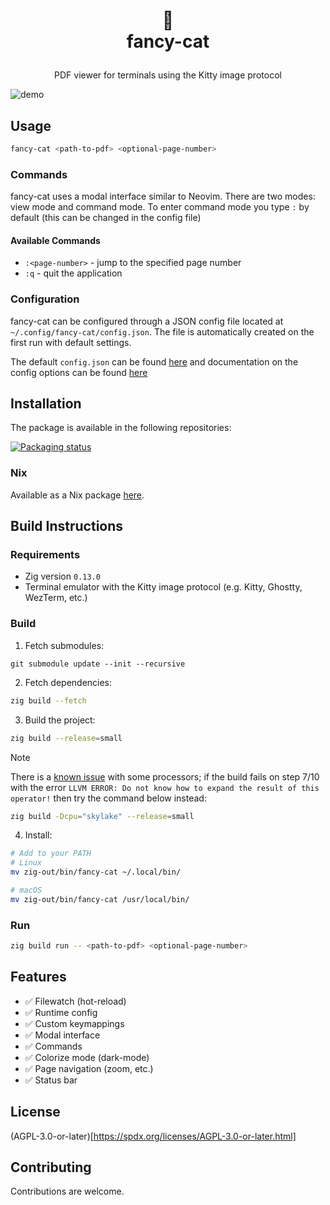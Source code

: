 <h1>
<p align="center">
  📑
  <br>fancy-cat
</h1>
  <p align="center">
    PDF viewer for terminals using the Kitty image protocol
    <br />
  </p>
</p>

![demo](https://github.com/user-attachments/assets/b1edc9d2-3b1f-437d-9b48-c196d22fcbbd)

## Usage

```sh
fancy-cat <path-to-pdf> <optional-page-number>
```

### Commands

fancy-cat uses a modal interface similar to Neovim. There are two modes: view mode and command mode. To enter command mode you type `:` by default (this can be changed in the config file)

#### Available Commands

- `:<page-number>` - jump to the specified page number
- `:q` - quit the application

### Configuration

fancy-cat can be configured through a JSON config file located at `~/.config/fancy-cat/config.json`. The file is automatically created on the first run with default settings.

The default `config.json` can be found [here](./src/config/config.json) and documentation on the config options can be found [here](./docs/config.md)

## Installation

The package is available in the following repositories:

[![Packaging status](https://repology.org/badge/vertical-allrepos/fancy-cat.svg?columns=3&header=)](https://repology.org/project/fancy-cat/versions)

### Nix

Available as a Nix package [here](https://github.com/freref/fancy-cat-nix).

## Build Instructions

### Requirements

- Zig version `0.13.0`
- Terminal emulator with the Kitty image protocol (e.g. Kitty, Ghostty, WezTerm, etc.)

### Build

1. Fetch submodules:

```
git submodule update --init --recursive
```

2. Fetch dependencies:

```sh
zig build --fetch
```

3. Build the project:

```sh
zig build --release=small
```

> [!NOTE]
> There is a [known issue](https://github.com/freref/fancy-cat/issues/18) with some processors; if the build fails on step 7/10 with the error `LLVM ERROR: Do not know how to expand the result of this operator!` then try the command below instead:
>
> ```sh
> zig build -Dcpu="skylake" --release=small
> ```

4. Install:

```sh
# Add to your PATH
# Linux
mv zig-out/bin/fancy-cat ~/.local/bin/

# macOS
mv zig-out/bin/fancy-cat /usr/local/bin/
```

### Run

```sh
zig build run -- <path-to-pdf> <optional-page-number>
```

## Features

- ✅ Filewatch (hot-reload)
- ✅ Runtime config
- ✅ Custom keymappings
- ✅ Modal interface
- ✅ Commands
- ✅ Colorize mode (dark-mode)
- ✅ Page navigation (zoom, etc.)
- ✅ Status bar

## License

(AGPL-3.0-or-later)[https://spdx.org/licenses/AGPL-3.0-or-later.html]

## Contributing

Contributions are welcome.

